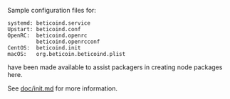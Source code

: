 Sample configuration files for:
```
systemd: beticoind.service
Upstart: beticoind.conf
OpenRC:  beticoind.openrc
         beticoind.openrcconf
CentOS:  beticoind.init
macOS:   org.beticoin.beticoind.plist
```
have been made available to assist packagers in creating node packages here.

See [doc/init.md](../../doc/init.md) for more information.
